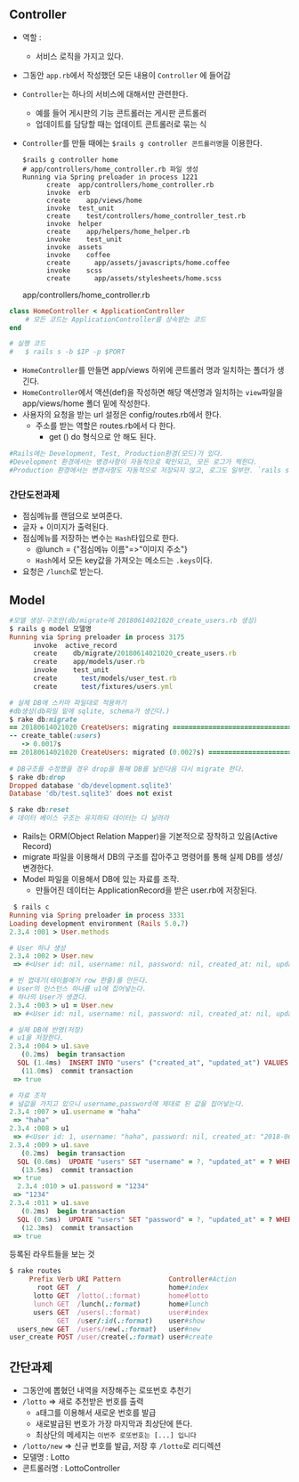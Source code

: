 ## Controller

- 역할 : 

  - 서비스 로직을 가지고 있다.

- 그동안 `app.rb`에서 작성했던 모든 내용이 `Controller` 에 들어감

- `Controller`는 하나의 서비스에 대해서만 관련한다.

  - 예를 들어 게시판의 기능 콘트롤러는 게시판 콘트롤러
  - 업데이트를 담당할 때는 업데이트 콘트롤러로 묶는 식

- `Controller`를 만들 때에는 `$rails g controller 콘트롤러명`을 이용한다.

  ```command
  $rails g controller home
  # app/controllers/home_controller.rb 파일 생성
  Running via Spring preloader in process 1221
        create  app/controllers/home_controller.rb
        invoke  erb
        create    app/views/home
        invoke  test_unit
        create    test/controllers/home_controller_test.rb
        invoke  helper
        create    app/helpers/home_helper.rb
        invoke    test_unit
        invoke  assets
        invoke    coffee
        create      app/assets/javascripts/home.coffee
        invoke    scss
        create      app/assets/stylesheets/home.scss
  ```

  

  app/controllers/home_controller.rb

```ruby
class HomeController < ApplicationController
    # 모든 코드는 ApplicationController를 상속받는 코드
end 

# 실행 코드 
#	$ rails s -b $IP -p $PORT
```

- `HomeController`를 만들면 app/views 하위에 콘트롤러 명과 일치하는 폴더가 생긴다.
- `HomeController`에서 액션(def)을 작성하면 해당 액션명과 일치하는 `view`파일을 app/views/home 폴더 밑에 작성한다.
- 사용자의 요청을 받는 url 설정은 config/routes.rb에서 한다.
  - 주소를 받는 역할은 routes.rb에서 다 한다.
    - get () do 형식으로 안 해도 된다.

```ruby
#Rails에는 Development, Test, Production환경(모드)가 있다.
#Development 환경에서는 병경사항이 자동적으로 확인되고, 모든 로그가 찍힌다.
#Production 환경에서는 변경사항도 자동적으로 저장되지 않고, 로그도 일부만. `rails s`로 실행하지 않는다.
```



### 간단도전과제

- 점심메뉴를 랜덤으로 보여준다.
- 글자 + 이미지가 출력된다.
- 점심메뉴를 저장하는 변수는 `Hash`타입으로 한다.
  - @lunch = {"점심메뉴 이름"=>"이미지 주소"}
  - `Hash`에서 모든 key값을 가져오는 메소드는 `.keys`이다.
- 요청은 `/lunch`로 받는다.



## Model

```ruby
#모델 생성-구조만(db/migrate에 20180614021020_create_users.rb 생성)
$ rails g model 모델명
Running via Spring preloader in process 3175
      invoke  active_record
      create    db/migrate/20180614021020_create_users.rb
      create    app/models/user.rb
      invoke    test_unit
      create      test/models/user_test.rb
      create      test/fixtures/users.yml

```

```ruby
# 실제 DB에 스키마 파일대로 적용하기
#db생성(db파일 밑에 sqlite, schema가 생긴다.)
$ rake db:migrate  
== 20180614021020 CreateUsers: migrating ======================================
-- create_table(:users)
   -> 0.0017s
== 20180614021020 CreateUsers: migrated (0.0027s) =============================
    
# DB구조를 수정했을 경우 drop을 통해 DB를 날린다음 다시 migrate 한다.
$ rake db:drop  
Dropped database 'db/development.sqlite3'
Database 'db/test.sqlite3' does not exist

$ rake db:reset
# 데이터 베이스 구조는 유지하되 데이터는 다 날려라
```

- Rails는 ORM(Object Relation Mapper)을 기본적으로 장착하고 있음(Active Record)
- migrate 파일을 이용해서 DB의 구조를 잡아주고 명령어를 통해 실제 DB를 생성/변경한다.
- Model 파일을 이용해서 DB에 있는 자료를 조작.
  - 만들어진 데이터는 ApplicationRecord을 받은 user.rb에 저장된다.

```ruby
 $ rails c
Running via Spring preloader in process 3331
Loading development environment (Rails 5.0.7)
2.3.4 :001 > User.methods

# User 하나 생성
2.3.4 :002 > User.new
 => #<User id: nil, username: nil, password: nil, created_at: nil, updated_at: nil> 

# 빈 껍데기(테이블에거 row 한줄)를 만든다.
# User의 인스턴스 하나를 u1에 집어넣는다.
# 하나의 User가 생겼다.
2.3.4 :003 > u1 = User.new
 => #<User id: nil, username: nil, password: nil, created_at: nil, updated_at: nil> 

# 실제 DB에 반영(저장)
# u1을 저장한다.
2.3.4 :004 > u1.save
   (0.2ms)  begin transaction
  SQL (1.4ms)  INSERT INTO "users" ("created_at", "updated_at") VALUES (?, ?)  [["created_at", "2018-06-14 02:23:26.152735"], ["updated_at", "2018-06-14 02:23:26.152735"]]
   (11.0ms)  commit transaction
 => true 

# 자료 조작      
# 널값을 가지고 있으니 username,password에 제대로 된 값을 집어넣는다.
2.3.4 :007 > u1.username = "haha"
 => "haha" 
2.3.4 :008 > u1
 => #<User id: 1, username: "haha", password: nil, created_at: "2018-06-14 02:23:26", updated_at: "2018-06-14 02:23:26">   
2.3.4 :009 > u1.save
   (0.2ms)  begin transaction
  SQL (0.6ms)  UPDATE "users" SET "username" = ?, "updated_at" = ? WHERE "users"."id" = ?  [["username", "haha"], ["updated_at", "2018-06-14 02:27:07.685913"], ["id", 1]]
   (13.5ms)  commit transaction
 => true       
  2.3.4 :010 > u1.password = "1234"
 => "1234" 
2.3.4 :011 > u1.save
   (0.2ms)  begin transaction
  SQL (0.5ms)  UPDATE "users" SET "password" = ?, "updated_at" = ? WHERE "users"."id" = ?  [["password", "1234"], ["updated_at", "2018-06-14 02:27:53.346493"], ["id", 1]]
   (12.3ms)  commit transaction
 => true            
```

등록된 라우트들을 보는 것

```ruby
$ rake routes
     Prefix Verb URI Pattern            Controller#Action
       root GET  /                      home#index
      lotto GET  /lotto(.:format)       home#lotto
      lunch GET  /lunch(.:format)       home#lunch
      users GET  /users(.:format)       user#index
            GET  /user/:id(.:format)    user#show
  users_new GET  /users/new(.:format)   user#new
user_create POST /user/create(.:format) user#create
```

 

## 간단과제

- 그동안에 뽑혔던 내역을 저장해주는 로또번호 추천기
- `/lotto`  => 새로 추천받은 번호를 출력
  -  `a`태그를 이용해서 새로운 번호를 발급
  -  새로발급된 번호가 가장 마지막과 최상단에 뜬다.
  -  최상단의 메세지는 `이번주 로또번호는 [...] 입니다`
- `/lotto/new` => 신규 번호를 발급, 저장 후 `/lotto`로 리디렉션
- 모델명 : Lotto
- 콘트롤러명 : LottoController